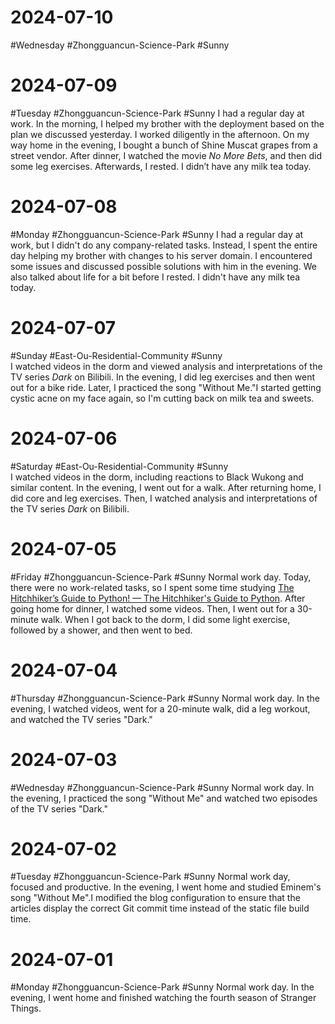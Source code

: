# 2024-07-10
#Wednesday #Zhongguancun-Science-Park  #Sunny 

# 2024-07-09
#Tuesday #Zhongguancun-Science-Park  #Sunny 
I had a regular day at work. In the morning, I helped my brother with the deployment based on the plan we discussed yesterday. I worked diligently in the afternoon. On my way home in the evening, I bought a bunch of Shine Muscat grapes from a street vendor. After dinner, I watched the movie *No More Bets*, and then did some leg exercises. Afterwards, I rested. I didn’t have any milk tea today.

# 2024-07-08
#Monday #Zhongguancun-Science-Park  #Sunny 
I had a regular day at work, but I didn't do any company-related tasks. Instead, I spent the entire day helping my brother with changes to his server domain. I encountered some issues and discussed possible solutions with him in the evening. We also talked about life for a bit before I rested. I didn't have any milk tea today.

# 2024-07-07
#Sunday   #East-Ou-Residential-Community  #Sunny  
I watched videos in the dorm and viewed analysis and interpretations of the TV series *Dark* on Bilibili. In the evening, I did leg exercises and then went out for a bike ride. Later, I practiced the song "Without Me."I started getting cystic acne on my face again, so I'm cutting back on milk tea and sweets.

# 2024-07-06
#Saturday  #East-Ou-Residential-Community  #Sunny  
I watched videos in the dorm, including reactions to Black Wukong and similar content. In the evening, I went out for a walk. After returning home, I did core and leg exercises. Then, I watched analysis and interpretations of the TV series *Dark* on Bilibili.

# 2024-07-05
#Friday  #Zhongguancun-Science-Park  #Sunny 
Normal work day. Today, there were no work-related tasks, so I spent some time studying [The Hitchhiker’s Guide to Python! — The Hitchhiker's Guide to Python](https://docs.python-guide.org/).
After going home for dinner, I watched some videos. Then, I went out for a 30-minute walk. When I got back to the dorm, I did some light exercise, followed by a shower, and then went to bed.

# 2024-07-04
#Thursday  #Zhongguancun-Science-Park  #Sunny 
Normal work day. In the evening, I watched videos, went for a 20-minute walk, did a leg workout, and watched the TV series "Dark."

# 2024-07-03
#Wednesday #Zhongguancun-Science-Park  #Sunny 
Normal work day. In the evening, I practiced the song "Without Me" and watched two episodes of the TV series "Dark."

# 2024-07-02
#Tuesday  #Zhongguancun-Science-Park  #Sunny 
Normal work day, focused and productive. In the evening, I went home and studied Eminem's song "Without Me".I modified the blog configuration to ensure that the articles display the correct Git commit time instead of the static file build time.

# 2024-07-01
#Monday  #Zhongguancun-Science-Park  #Sunny 
Normal work day. In the evening, I went home and finished watching the fourth season of Stranger Things.